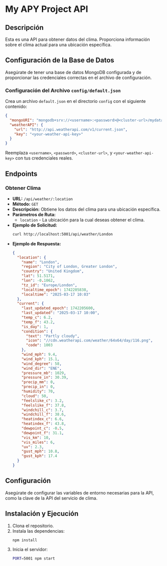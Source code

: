 # My APY Project API

## Descripción
Esta es una API para obtener datos del clima. Proporciona información sobre el clima actual para una ubicación específica.

## Configuración de la Base de Datos
Asegúrate de tener una base de datos MongoDB configurada y de proporcionar las credenciales correctas en el archivo de configuración.

### Configuración del Archivo `config/default.json`
Crea un archivo `default.json` en el directorio `config` con el siguiente contenido:

```json
{
  "mongoURI": "mongodb+srv://<username>:<password>@<cluster-url>/mydatabase?retryWrites=true&w=majority",
  "weatherAPI": {
    "url": "http://api.weatherapi.com/v1/current.json",
    "key": "<your-weather-api-key>"
  }
}
```

Reemplaza `<username>`, `<password>`, `<cluster-url>`, y `<your-weather-api-key>` con tus credenciales reales.

## Endpoints

### Obtener Clima

- **URL:** `/api/weather/:location`
- **Método:** `GET`
- **Descripción:** Obtiene los datos del clima para una ubicación específica.
- **Parámetros de Ruta:**
  - `location` - La ubicación para la cual deseas obtener el clima.
- **Ejemplo de Solicitud:**
  ```bash
  curl http://localhost:5001/api/weather/London
  ```
- **Ejemplo de Respuesta:**
  ```json
  {
    "location": {
      "name": "London",
      "region": "City of London, Greater London",
      "country": "United Kingdom",
      "lat": 51.5171,
      "lon": -0.1062,
      "tz_id": "Europe/London",
      "localtime_epoch": 1742205838,
      "localtime": "2025-03-17 10:03"
    },
    "current": {
      "last_updated_epoch": 1742205600,
      "last_updated": "2025-03-17 10:00",
      "temp_c": 6.2,
      "temp_f": 43.2,
      "is_day": 1,
      "condition": {
        "text": "Partly cloudy",
        "icon": "//cdn.weatherapi.com/weather/64x64/day/116.png",
        "code": 1003
      },
      "wind_mph": 9.4,
      "wind_kph": 15.1,
      "wind_degree": 58,
      "wind_dir": "ENE",
      "pressure_mb": 1029,
      "pressure_in": 30.39,
      "precip_mm": 0,
      "precip_in": 0,
      "humidity": 70,
      "cloud": 50,
      "feelslike_c": 3.2,
      "feelslike_f": 37.8,
      "windchill_c": 3.7,
      "windchill_f": 38.6,
      "heatindex_c": 6.6,
      "heatindex_f": 43.8,
      "dewpoint_c": -0.5,
      "dewpoint_f": 31.1,
      "vis_km": 10,
      "vis_miles": 6,
      "uv": 2.3,
      "gust_mph": 10.8,
      "gust_kph": 17.4
    }
  }
  ```

## Configuración
Asegúrate de configurar las variables de entorno necesarias para la API, como la clave de la API del servicio de clima.

## Instalación y Ejecución
1. Clona el repositorio.
2. Instala las dependencias:
   ```bash
   npm install
   ```
3. Inicia el servidor:
   ```bash
   PORT=5001 npm start
   ```